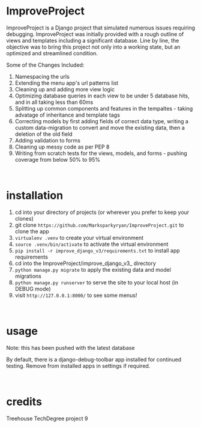 # ImproveProject

ImproveProject is a Django project that simulated numerous issues requiring debugging. ImproveProject was initially provided with a rough outline of views and templates including a significant database. Line by line, the objective was to bring this project not only into a working state, but an optimized and streamlined condition. 

Some of the Changes Included:
1. Namespacing the urls
2. Extending the menu app's url patterns list
3. Cleaning up and adding more view logic
4. Optimizing database queries in each view to be under 5 database hits, and in all taking less than 60ms 
5. Splitting up common components and features in the tempaltes - taking advatage of inheritance and template tags
6. Correcting models by first adding fields of correct data type, writing a custom data-migration to convert and move the existing data, then a deletion of the old field  
7. Adding validation to forms
8. Cleaning up messy code as per PEP 8
9. Writing from scratch tests for the views, models, and forms - pushing coverage from below 50% to 95%


<br/>

# installation

1. cd into your directory of projects (or wherever you prefer to keep your clones)
2. git clone ```https://github.com/Marksparkyryan/ImproveProject.git``` to clone the app
3. ```virtualenv .venv``` to create your virtual environment
4. ```source .venv/bin/activate``` to activate the virtual environment
5. ```pip install -r improve_django_v3/requirements.txt``` to install app requirements
6. cd into the ImproveProject/improve_django_v3_ directory
7. ```python manage.py migrate``` to apply the existing data and model migrations
8. ```python manage.py runserver``` to serve the site to your local host (in DEBUG mode)
9. visit ```http://127.0.0.1:8000/``` to see some menus! 


<br/>

# usage

Note: this has been pushed with the latest database

By default, there is a django-debug-toolbar app installed for continued testing. Remove from installed apps in settings if required.

<br/>

# credits

Treehouse TechDegree project 9
